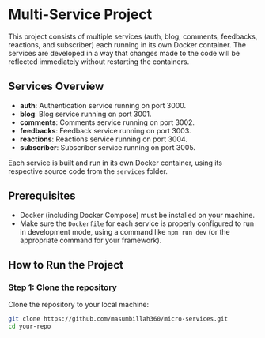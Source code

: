 # Multi-Service Project

This project consists of multiple services (auth, blog, comments, feedbacks, reactions, and subscriber) each running in its own Docker container. The services are developed in a way that changes made to the code will be reflected immediately without restarting the containers.

## Services Overview

- **auth**: Authentication service running on port 3000.
- **blog**: Blog service running on port 3001.
- **comments**: Comments service running on port 3002.
- **feedbacks**: Feedback service running on port 3003.
- **reactions**: Reactions service running on port 3004.
- **subscriber**: Subscriber service running on port 3005.

Each service is built and run in its own Docker container, using its respective source code from the `services` folder.

## Prerequisites

- Docker (including Docker Compose) must be installed on your machine.
- Make sure the `Dockerfile` for each service is properly configured to run in development mode, using a command like `npm run dev` (or the appropriate command for your framework).

## How to Run the Project

### Step 1: Clone the repository

Clone the repository to your local machine:

```bash
git clone https://github.com/masumbillah360/micro-services.git
cd your-repo
